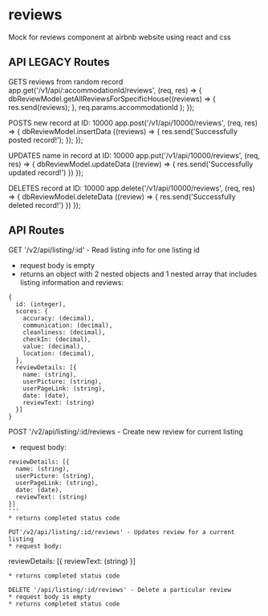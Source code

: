 # reviews
Mock for reviews component at airbnb website using react and css

## API LEGACY Routes

GETS reviews from random record
app.get('/v1/api/:accommodationId/reviews', (req, res) => {
  dbReviewModel.getAllReviewsForSpecificHouse((reviews) => {
    res.send(reviews);
  },
  req.params.accommodationId
  );
});

POSTS new record at ID: 10000
app.post('/v1/api/10000/reviews', (req, res) => {
  dbReviewModel.insertData ((reviews) => {
    res.send('Successfully posted record!');
  });
});

UPDATES name in record at ID: 10000
app.put('/v1/api/10000/reviews', (req, res) => {
  dbReviewModel.updateData ((review) => {
    res.send('Successfully updated record!')
  })
});

DELETES record at ID: 10000
app.delete('/v1/api/10000/reviews', (req, res) => {
  dbReviewModel.deleteData ((review) => {
    res.send('Successfully deleted record!')
  })
});

## API Routes 
GET '/v2/api/listing/:id' - Read listing info for one listing id
* request body is empty
* returns an object with 2 nested objects and 1 nested array that includes listing information and reviews:
```
{
  id: (integer),
  scores: {
    accuracy: (decimal),
    communication: (decimal),
    cleanliness: (decimal),
    checkIn: (decimal),
    value: (decimal),
    location: (decimal),
  },
  reviewDetails: [{
    name: (string),
    userPicture: (string),
    userPageLink: (string),
    date: (date),
    reviewText: (string)
  }]
}
```

POST '/v2/api/listing/:id/reviews - Create new review for current listing
* request body:
```
reviewDetails: [{
  name: (string),
  userPicture: (string),
  userPageLink: (string),
  date: (date),
  reviewText: (string)
}]
'''
* returns completed status code

PUT'/v2/api/listing/:id/reviews' - Updates review for a current listing
* request body:
```
reviewDetails: [{
  reviewText: (string)
}]
```
* returns completed status code

DELETE '/api/listing/:id/reviews' - Delete a particular review
* request body is empty
* returns completed status code